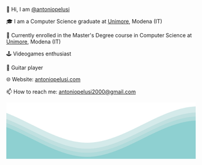 <p>   👋 Hi, I am  <a href="https://github.com/antoniopelusi">@antoniopelusi</a></p>

<p>   🎓 I am a Computer Science graduate at <a href="https://www.unimore.it/">Unimore</a>, Modena (IT)</p>

<p>   🌱 Currently enrolled in the Master's Degree course in Computer Science at <a href="https://www.unimore.it/">Unimore</a>, Modena (IT)</p>

<p>   🕹️ Videogames enthusiast</p>

<p>   🎸 Guitar player</p>

<p>   🌐 Website: <a href="https://www.antoniopelusi.com">antoniopelusi.com</a></p>

<p>   📫 How to reach me: <a href="mailto:antoniopelusi2000@gmail.com">antoniopelusi2000@gmail.com</a></p>

<img src="https://raw.githubusercontent.com/antoniopelusi/antoniopelusi/master/waves.svg" width="100%" height="150">
